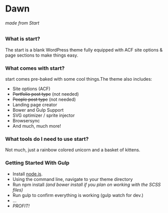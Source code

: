 # Dawn
###### made from Start

### What is start?
The start is a blank WordPress theme fully equipped with ACF site options & page sections to make things easy.

### What comes with start?
start comes pre-baked with some cool things.The theme also includes:

- Site options (ACF)
- ~~Portfolio post type~~ (not needed)
- ~~People post type~~ (not needed)
- Landing page creator
- Bower and Gulp Support
- SVG optimizer / sprite injector
- Browsersync
- And much, much more!

### What tools do I need to use start?
Not much, just a rainbow colored unicorn and a basket of kittens.

### Getting Started With Gulp
- Install [node.js](https://nodejs.org).
- Using the command line, navigate to your theme directory
- Run npm install _(and bower install if you plan on working with the SCSS files)_
- Run gulp to confirm everything is working (gulp watch for dev.)
- ...
- _PROFIT!_